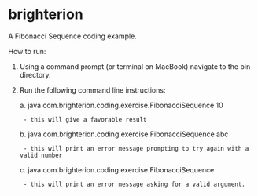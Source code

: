 # brighterion

A Fibonacci Sequence coding example.

How to run:
1. Using a command prompt (or terminal on MacBook) navigate to the bin directory.
2. Run the following command line instructions:

	a. java com.brighterion.coding.exercise.FibonacciSequence 10
	
		- this will give a favorable result
		
	b. java com.brighterion.coding.exercise.FibonacciSequence abc
	
		- this will print an error message prompting to try again with a valid number
		
	c. java com.brighterion.coding.exercise.FibonacciSequence 
	
		- this will print an error message asking for a valid argument.
		